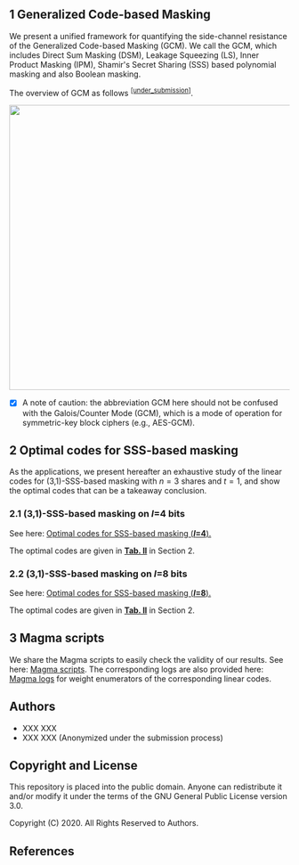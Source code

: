 ## 1 Generalized Code-based Masking
We present a unified framework for quantifying the side-channel resistance of the Generalized Code-based Masking (GCM). We call the GCM, which includes Direct Sum Masking (DSM), Leakage Squeezing (LS), Inner Product Masking (IPM), Shamir's Secret Sharing (SSS) based polynomial masking and also Boolean masking. 

The overview of GCM as follows <sup>[[under_submission]](#references)</sup>.
<div class="img-wrap" style="text-align:center">
<img src="https://anonymous.4open.science/r/9f2df90c-5d8d-4fbf-a9b4-ff6577bcb5a9/figs/generalizedCM.png" width="512">
</div>

- [x] A note of caution: the abbreviation GCM here should not be confused with the Galois/Counter Mode (GCM), which is a mode of operation for symmetric-key block ciphers (e.g., AES-GCM).

## 2 Optimal codes for SSS-based masking

As the applications, we present hereafter an exhaustive study of the linear codes for (3,1)-SSS-based masking with $n=3$ shares and $t=1$, and show the optimal codes that can be a takeaway conclusion.

### 2.1 (3,1)-SSS-based masking on $l$=4 bits

See here: [Optimal codes for SSS-based masking (**$l$=4**).](https://nbviewer.jupyter.org/github/Qomo-CHENG/GeneralizedCM/blob/master/python/optimal_codes_sss_3_1_4b.ipynb)

The optimal codes are given in **[Tab. II](https://nbviewer.jupyter.org/github/Qomo-CHENG/GeneralizedCM/blob/master/python/optimal_codes_sss_3_1_4b.ipynb)** in Section 2.

### 2.2 (3,1)-SSS-based masking on $l$=8 bits

See here: [Optimal codes for SSS-based masking (**$l$=8**).](https://nbviewer.jupyter.org/github/Qomo-CHENG/GeneralizedCM/blob/master/python/optimal_codes_sss_3_1_8b.ipynb)

The optimal codes are given in **[Tab. II](https://nbviewer.jupyter.org/github/Qomo-CHENG/GeneralizedCM/blob/master/python/optimal_codes_sss_3_1_8b.ipynb)** in Section 2.

## 3 Magma scripts

We share the Magma scripts to easily check the validity of our results. See here: [Magma scripts](https://github.com/Qomo-CHENG/GeneralizedCM/blob/master/magma/gen_codes_sss_3_1_4b.m). The corresponding logs are also provided here: [Magma logs](https://github.com/Qomo-CHENG/GeneralizedCM/blob/master/magma/gen_codes_sss_3_1_4b.log) for weight enumerators of the corresponding linear codes.

## Authors
- XXX XXX 
- XXX XXX (Anonymized under the submission process)

## Copyright and License

This repository is placed into the public domain. Anyone can redistribute it and/or modify it under the terms of the GNU General Public License version 3.0.

Copyright (C) 2020. All Rights Reserved to Authors.

## References
